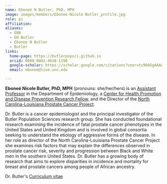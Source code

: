```yaml
---
name: Eboneé N Butler, PhD, MPH
image: images/members/Ebonee-Nicole-Butler_profile.jpg
role: pi
affiliation:
aliases:
  - ENB
  - EN Butler
  - Ebonee N Butler
  - Butler
links:
  home-page: https://butlerpopsci.github.io
  orcid: 0000-0002-4638-1190
  google-scholar: https://scholar.google.com/citations?user=ts9OA5gAAAAJ
  email: ebonee@live.unc.edu

---
```


**Eboneé Nicole Butler, PhD, MPH** (pronouns: she/her/hers) is an [Assistant Professor](https://sph.unc.edu/adv_profile/ebonee-nicole-butler/) in the Department of Epidemiology, a [Center for Health Promotion and Disease Prevention Research Fellow,](https://hpdp.unc.edu/people/research-fellows/current-hpdp-research-fellows/ebonee-nicole-butler-phd-mph/) and the Director of the [North Carolina-Louisiana Prostate Cancer Project](https://pcap.bioinf.unc.edu/index.php).

Dr. Butler is a cancer epidemiologist and the principal investigator of the Butler Population Sciences research group. She has conducted foundational research examining the incidence of fatal prostate cancer phenotypes in the United States and United Kingdom and is involved in global consortia seeking to understand the etiology of aggressive forms of the disease. In her role as director of the North Carolina-Louisiana Prostate Cancer Project she examines risk factors that may explain the differences observed in prostate cancer risk, severity and progression between Black and White men in the southern United States. Dr. Butler has a growing body of research that aims to explore disparities in incidence and mortality for breast and prostate cancers among people of African ancestry.

Dr. Butler's [Curriculum vitae](/Butler-Ebonee-N.pdf)

